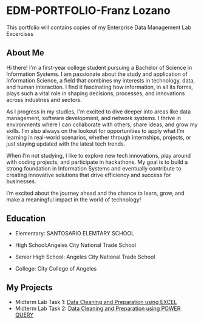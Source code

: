 # EDM-PORTFOLIO-Franz Lozano 
This portfolio will contains copies of my Enterprise Data Management Lab Excercises
## About Me
Hi there! I'm a first-year college student pursuing a Bachelor of Science in Information Systems. I am passionate about the study and application of Information Science, a field that combines my interests in technology, data, and human interaction. I find it fascinating how information, in all its forms, plays such a vital role in shaping decisions, processes, and innovations across industries and sectors.

As I progress in my studies, I'm excited to dive deeper into areas like data management, software development, and network systems. I thrive in environments where I can collaborate with others, share ideas, and grow my skills. I’m also always on the lookout for opportunities to apply what I’m learning in real-world scenarios, whether through internships, projects, or just staying updated with the latest tech trends.

When I’m not studying, I like to explore new tech innovations, play around with coding projects, and participate in hackathons. My goal is to build a strong foundation in Information Systems and eventually contribute to creating innovative solutions that drive efficiency and success for businesses.

I’m excited about the journey ahead and the chance to learn, grow, and make a meaningful impact in the world of technology!
## Education
* Elementary: SANTOSARIO ELEMTARY SCHOOL

* High School:Angeles City National Trade School

* Senior High School: Angeles City National Trade School

* College: City College of Angeles
## My Projects
* Midterm Lab Task 1: [Data Cleaning and Preparation using EXCEL](MIDTERM%20TASK%201)
* Midterm Lab Task 2: [Data Cleaning and Preparation using POWER QUERY](Midterm%20Task%202)
